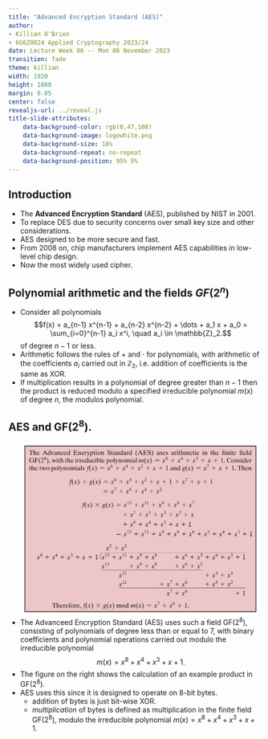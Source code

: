 ```yaml
---
title: "Advanced Encryption Standard (AES)"
author:
- Killian O'Brien
- 6G6Z0024 Applied Cryptography 2023/24
date: Lecture Week 06 -- Mon 06 November 2023
transition: fade
theme: killian
width: 1920
height: 1080
margin: 0.05
center: false
revealjs-url: ../reveal.js
title-slide-attributes:
    data-background-color: rgb(0,47,108)	
    data-background-image: logowhite.png
    data-background-size: 18%
    data-background-repeat: no-repeat
    data-background-position: 95% 5%	
---
```


## Introduction

* The **Advanced Encryption Standard** (AES), published by NIST in 2001.
* To replace DES due to security concerns over small key size and other considerations. 
* AES designed to be more secure and fast.
* From 2008 on, chip manufacturers implement AES capabilities in low-level chip design. 
* Now the most widely used cipher. 

## Polynomial arithmetic and the fields $GF(2^n)$

* Consider all polynomials 
$$f(x) = a_{n-1} x^{n-1} + a_{n-2} x^{n-2} + \dots + a_1 x + a_0 = \sum_{i=0}^{n-1} a_i x^i, \quad a_i \in \mathbb{Z}_2.$$
of degree $n-1$ or less.
* Arithmetic follows the rules of $+$ and $\cdot$ for polynomials, with arithmetic of the coefficients $a_i$ carried out in $\mathbb{Z}_2$, i.e. addition of coefficients is the same as $\text{XOR}$.
* If multiplication results in a polynomial of degree greater than $n-1$ then the product is reduced modulo a specified irreducible polynomial $m(x)$ of degree $n$, the modulos polynomial. 

## AES and $\text{GF}(2^8)$. 

 * <img src="./images/GF8examp.png" alt="Stallings" style="padding:5spx;width=100px;float:right"> The Advanceed Encryption Standard (AES) uses such a field $\text{GF}(2^8)$, consisting of polynomials of degree less than or equal to 7, with binary coefficients and polynomial operations carried out modulo the irreducible polynomial 
 $$m(x) = x^8 + x^4 + x^3 + x +1.$$
 * The figure on the right shows the calculation of an example product in $\text{GF}(2^8)$.
 * AES uses this since it is designed to operate on 8-bit bytes.
    - addition of bytes is just bit-wise $\text{XOR}$.
    - *multiplication* of bytes is defined as multiplication in the finite field $\text{GF}(2^8)$, modulo the irreducible polynomial $m(x) = x^8 + x^4 + x^3 + x +1.$


